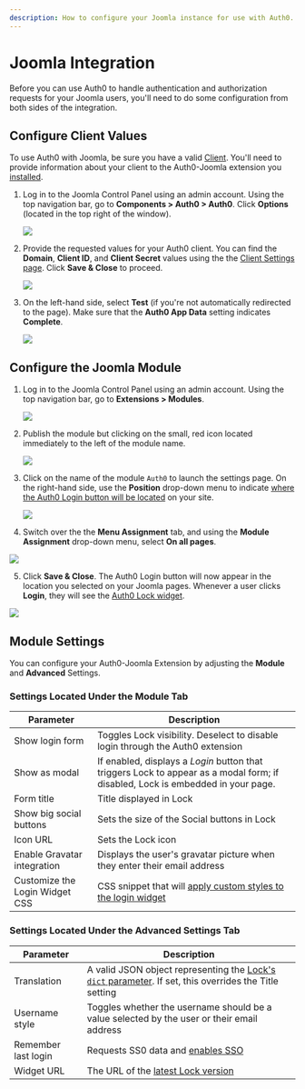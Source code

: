 ```yaml
---
description: How to configure your Joomla instance for use with Auth0.
---
```


# Joomla Integration

Before you can use Auth0 to handle authentication and authorization requests for your Joomla users, you'll need to do some configuration from both sides of the integration.

## Configure Client Values

To use Auth0 with Joomla, be sure you have a valid [Client](/clients). You'll need to provide information about your client to the Auth0-Joomla extension you [installed](/cms/joomla/installation).

1. Log in to the Joomla Control Panel using an admin account. Using the top navigation bar, go to **Components > Auth0 > Auth0**. Click **Options** (located in the top right of the window). 

    ![](/media/articles/cms/joomla/configuration/joomla-1.png)

2. Provide the requested values for your Auth0 client. You can find the **Domain**, **Client ID**, and **Client Secret** values using the the [Client Settings page](${manage_url}/#/clients/${account.clientId}/settings). Click **Save & Close** to proceed.

    ![](/media/articles/cms/joomla/configuration/joomla-2.png)

3. On the left-hand side, select **Test** (if you're not automatically redirected to the page). Make sure that the **Auth0 App Data** setting indicates **Complete**.

    ![](/media/articles/cms/joomla/configuration/joomla-3.png)

## Configure the Joomla Module

1. Log in to the Joomla Control Panel using an admin account. Using the top navigation bar, go to **Extensions > Modules**.

    ![](/media/articles/cms/joomla/configuration/joomla-4.png)

2. Publish the module but clicking on the small, red icon located immediately to the left of the module name.

    ![](/media/articles/cms/joomla/configuration/joomla-5.png)

3. Click on the name of the module `Auth0` to launch the settings page. On the right-hand side, use the **Position** drop-down menu to indicate [where the Auth0 Login button will be located](https://docs.joomla.org/Module_Position) on your site.

    ![](/media/articles/cms/joomla/configuration/joomla-6.png)

4. Switch over the the **Menu Assignment** tab, and using the **Module Assignment** drop-down menu, select **On all pages**.

![](/media/articles/cms/joomla/configuration/joomla-7.png)

5. Click **Save & Close**. The Auth0 Login button will now appear in the location you selected on your Joomla pages. Whenever a user clicks **Login**, they will see the [Auth0 Lock widget](/libraries/lock).

![](/media/articles/cms/joomla/configuration/joomla-8.png)

## Module Settings

You can configure your Auth0-Joomla Extension by adjusting the **Module** and **Advanced** Settings.

### Settings Located Under the Module Tab

| Parameter | Description |
| - | - |
| Show login form | Toggles Lock visibility. Deselect to disable login through the Auth0 extension |
| Show as modal | If enabled, displays a *Login* button that triggers Lock to appear as a modal form; if disabled, Lock is embedded in your page. |
| Form title | Title displayed in Lock |
| Show big social buttons | Sets the size of the Social buttons in Lock |
| Icon URL | Sets the Lock icon |
| Enable Gravatar integration | Displays the user's gravatar picture when they enter their email address |
| Customize the Login Widget CSS | CSS snippet that will [apply custom styles to the login widget](https://github.com/auth0/wp-auth0#can-i-customize-the-login-widget) |

### Settings Located Under the Advanced Settings Tab

| Parameter | Description |
| - | - |
| Translation | A valid JSON object representing the [Lock's `dict` parameter](/libraries/lock/customization#dict-string-object-). If set, this overrides the Title setting |
| Username style | Toggles whether the username should be a value selected by the user or their email address |
| Remember last login | Requests SS0 data and [enables SSO](/libraries/lock/customization#rememberlastlogin-boolean-) |
| Widget URL | The URL of the [latest Lock version](https://github.com/auth0/lock#install) |
